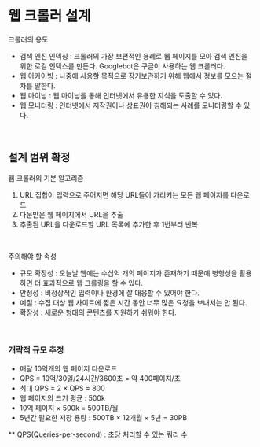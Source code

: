 # 웹 크롤러 설계

크롤러의 용도

- 검색 엔진 인덱싱 : 크롤러의 가장 보편적인 용례로 웹 페이지를 모아 검색 엔진을 위한 로컬 인덱스를 만든다. Googlebot은 구글이 사용하는 웹 크롤러다.
- 웹 아카이빙 : 나중에 사용할 목적으로 장기보관하기 위해 웹에서 정보를 모으는 절차를 말한다. 
- 웹 마이닝 : 웹 마이닝을 통해 인터넷에서 유용한 지식을 도출할 수 있다.
- 웹 모니터링 : 인터넷에서 저작권이나 상표권이 침해되는 사례를 모니터링할 수 있다.

<br>

## 설계 범위 확정
웹 크롤러의 기본 알고리즘
1. URL 집합이 입력으로 주어지면 해당 URL들이 가리키는 모든 웹 페이지를 다운로드
2. 다운받은 웹 페이지에서 URL을 추출
3. 추출된 URL을 다운로드할 URL 목록에 추가한 후 1번부터 반복

<br>

주의해야 할 속성
- 규모 확장성 : 오늘날 웹에는 수십억 개의 페이지가 존재하기 때문에 병행성을 활용하면 더 효과적으로 웹 크롤링을 할 수 있다.
- 안정성 : 비정상적인 입력이나 환경에 잘 대응할 수 있어야 한다.
- 예절 : 수집 대상 웹 사이트에 짧은 시간 동안 너무 많은 요청을 보내서는 안 된다.
- 확장성 : 새로운 형태의 콘텐츠를 지원하기 쉬워야 한다. 

<br>

### 개략적 규모 추정
- 매달 10억개의 웹 페이지 다운로드
- QPS = 10억/30일/24시간/3600초 = 약 400페이지/초
- 최대 QPS = 2 × QPS = 800
- 웹 페이지의 크기 평균 : 500k
- 10억 페이지 × 500k = 500TB/월
- 5년간 필요한 저장 용량 : 500TB × 12개월 × 5년 = 30PB

** QPS(Queries-per-second) : 초당 처리할 수 있는 쿼리 수
